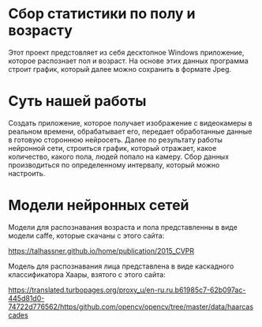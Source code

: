 # Сбор статистики по полу и возрасту
Этот проект предстовляет из себя десктопное Windows приложение, которое распознает пол и возраст. На основе этих данных программа строит график, который далее можно сохранить в формате Jpeg.

# Суть нашей работы
Создать приложение, которое получает изображение c видеокамеры в реальном времени, обрабатывает его, передает обработанные данные в готовую стороннюю нейросеть. Далее по результату работы нейронной сети, строиться график, который отражает, какое количество, какого пола, людей попало на камеру. Сбор данных производиться по определенному интервалу, который можно настроить.

# Модели нейронных сетей
Модели для распознавания возраста и пола представленны в виде модели caffe, которые скачаны с этого сайта:

  https://talhassner.github.io/home/publication/2015_CVPR
  
Модель для распознавания лица представлена в виде каскадного классификатора Хаары, взятого с этого сайта:

  https://translated.turbopages.org/proxy_u/en-ru.ru.b61985c7-62b097ac-445d81d0-74722d776562/https/github.com/opencv/opencv/tree/master/data/haarcascades

